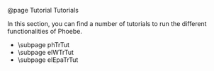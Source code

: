 @page Tutorial Tutorials

In this section, you can find a number of tutorials to run the different functionalities of Phoebe.

* \subpage phTrTut
* \subpage elWTrTut
* \subpage elEpaTrTut


